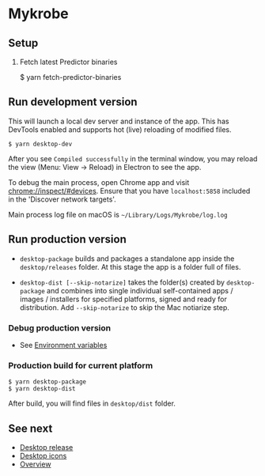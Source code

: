# Mykrobe

## Setup

1. Fetch latest Predictor binaries

	$ yarn fetch-predictor-binaries

## Run development version

This will launch a local dev server and instance of the app. This has DevTools enabled and supports hot (live) reloading of modified files.

	$ yarn desktop-dev

After you see `Compiled successfully` in the terminal window, you may reload the view (Menu: View → Reload) in Electron to see the app.

To debug the main process, open Chrome app and visit [chrome://inspect/#devices](chrome://inspect/#devices). Ensure that you have `localhost:5858` included in the 'Discover network targets'.

Main process log file on macOS is `~/Library/Logs/Mykrobe/log.log`

## Run production version

* `desktop-package` builds and packages a standalone app inside the `desktop/releases` folder. At this stage the app is a folder full of files.

* `desktop-dist [--skip-notarize]` takes the folder(s) created by `desktop-package` and combines into single individual self-contained apps / images / installers for specified platforms, signed and ready for distribution. Add `--skip-notarize` to skip the Mac notiarize step.

### Debug production version

- See [Environment variables](dotenv.md)

### Production build for current platform

	$ yarn desktop-package
	$ yarn desktop-dist

After build, you will find files in `desktop/dist` folder.

## See next

- [Desktop release](desktop-release.md)
- [Desktop icons](desktop-icons.md)
- [Overview](../README.md)